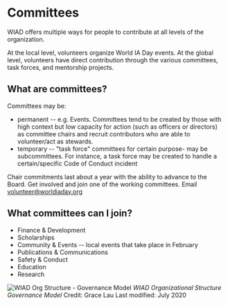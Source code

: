 # Committees
WIAD offers multiple ways for people to contribute at all levels of the organization.

At the local level, volunteers organize World IA Day events. At the global level, volunteers have direct contribution through the various committees, task forces, and mentorship projects.

## What are committees?
Committees may be:
- permanent -- e.g. Events. Committees tend to be created by those with high context but low capacity for action (such as officers or directors) as committee chairs and recruit contributors who are able to volunteer/act as stewards.
- temporary -- "task force" committees for certain purpose- may be subcommittees. For instance, a task force may be created to handle a certain/specific Code of Conduct incident

Chair commitments last about a year with the ability to advance to the Board.
Get involved and join one of the working committees.
Email [volunteer@worldiaday.org](mailto:volunteer@worldiaday.org)

## What committees can I join?
- Finance & Development
- Scholarships
- Community & Events -- local events that take place in February
- Publications & Communications
- Safety & Conduct
- Education
- Research

![WIAD Org Structure - Governance Model](https://user-images.githubusercontent.com/603924/119271035-8d0ed900-bbb4-11eb-91aa-20191bbb63ea.jpg)
_WIAD Organizational Structure Governance Model_
Credit: Grace Lau
Last modified: July 2020

